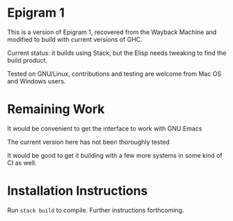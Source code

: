 # Epigram 1

This is a version of Epigram 1, recovered from the Wayback Machine and
modified to build with current versions of GHC.

Current status: it builds using Stack, but the Elisp needs tweaking to
find the build product.

Tested on GNU/Linux, contributions and testing are welcome from Mac OS
and Windows users.

# Remaining Work

It would be convenient to get the interface to work with GNU Emacs

The current version here has not been thoroughly tested

It would be good to get it building with a few more systems in some
kind of CI as well.

# Installation Instructions

Run `stack build` to compile. Further instructions forthcoming.
